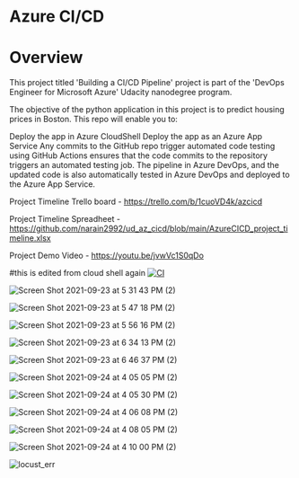 
# Azure CI/CD

# Overview
This project titled 'Building a CI/CD Pipeline' project is part of the 'DevOps Engineer for Microsoft Azure' Udacity nanodegree program.

The objective of the python application in this project is to predict housing prices in Boston. 
This repo will enable you to:

Deploy the app in Azure CloudShell
Deploy the app as an Azure App Service
Any commits to the GitHub repo trigger automated code testing using 
GitHub Actions ensures that the code commits to the repository triggers an automated testing job. The pipeline in Azure DevOps, and the updated code is also automatically tested in Azure DevOps and deployed to the Azure App Service.

Project Timeline Trello board - https://trello.com/b/1cuoVD4k/azcicd

Project Timeline Spreadheet - https://github.com/narain2992/ud_az_cicd/blob/main/AzureCICD_project_timeline.xlsx

Project Demo Video - https://youtu.be/jvwVc1S0qDo


#this is edited from cloud shell again
[![CI](https://github.com/robertnick04/azure-cicd/actions/workflows/main.yml/badge.svg)](https://github.com/robertnick04/azure-cicd/actions/workflows/main.yml)



![Screen Shot 2021-09-23 at 5 31 43 PM (2)](https://user-images.githubusercontent.com/60614362/136077416-06f5238a-8c91-479f-8d37-f7ee076d72f3.png)


![Screen Shot 2021-09-23 at 5 47 18 PM (2)](https://user-images.githubusercontent.com/60614362/136077432-ab04c1e0-1916-4f09-aae2-150582d62ac8.png)


![Screen Shot 2021-09-23 at 5 56 16 PM (2)](https://user-images.githubusercontent.com/60614362/136077452-6d2da0a4-b9e0-482b-80bd-6ee6a74b8b53.png)


![Screen Shot 2021-09-23 at 6 34 13 PM (2)](https://user-images.githubusercontent.com/60614362/136077481-bd85f256-aa1a-48cb-8ce4-b16b42ac4129.png)


![Screen Shot 2021-09-23 at 6 46 37 PM (2)](https://user-images.githubusercontent.com/60614362/136077496-266d311e-919c-4086-a065-29f52d042e51.png)


![Screen Shot 2021-09-24 at 4 05 05 PM (2)](https://user-images.githubusercontent.com/60614362/136077511-dd84f4b4-bb37-4ec9-9cf6-df76fa2aa583.png)


![Screen Shot 2021-09-24 at 4 05 30 PM (2)](https://user-images.githubusercontent.com/60614362/136077528-a1a67e87-03f3-4915-b39b-dbbdbadc060e.png)


![Screen Shot 2021-09-24 at 4 06 08 PM (2)](https://user-images.githubusercontent.com/60614362/136077556-c6a27c04-f8e2-405c-861b-07a3366560b3.png)


![Screen Shot 2021-09-24 at 4 08 05 PM (2)](https://user-images.githubusercontent.com/60614362/136077565-7da5dad5-5aae-45c1-90cd-c17284e580cb.png)


![Screen Shot 2021-09-24 at 4 10 00 PM (2)](https://user-images.githubusercontent.com/60614362/136077574-1d74c0f6-9f1a-4bc1-994a-ab84038984c2.png)


![locust_err](https://user-images.githubusercontent.com/60614362/136077820-fac330ec-d18a-4ef8-ace9-52d339ae7b0f.png)
